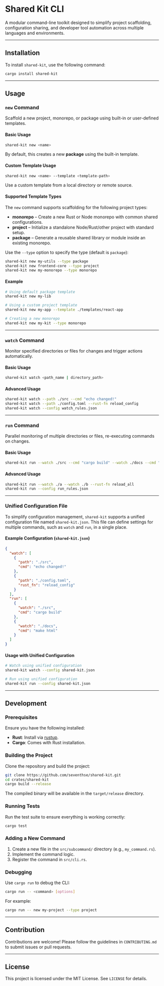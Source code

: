 # Shared Kit CLI

A modular command-line toolkit designed to simplify project scaffolding, configuration sharing, and developer tool automation across multiple languages and environments.

---

## Installation

To install `shared-kit`, use the following command:

```bash
cargo install shared-kit
```

---

## Usage

### `new` Command

Scaffold a new project, monorepo, or package using built-in or user-defined templates.

#### Basic Usage

```bash
shared-kit new <name>
```

By default, this creates a new **package** using the built-in template.

#### Custom Template Usage

```bash
shared-kit new <name> --template <template-path>
```

Use a custom template from a local directory or remote source.

#### Supported Template Types

The `new` command supports scaffolding for the following project types:

- **monorepo** – Create a new Rust or Node monorepo with common shared configurations.  
- **project** – Initialize a standalone Node/Rust/other project with standard setup.  
- **package** – Generate a reusable shared library or module inside an existing monorepo.

Use the `--type` option to specify the type (default is `package`):

```bash
shared-kit new my-utils --type package
shared-kit new frontend-core --type project
shared-kit new my-monorepo --type monorepo
```

#### Example

```bash
# Using default package template
shared-kit new my-lib

# Using a custom project template
shared-kit new my-app --template ./templates/react-app

# Creating a new monorepo
shared-kit new my-kit --type monorepo
```

---

### `watch` Command

Monitor specified directories or files for changes and trigger actions automatically.

#### Basic Usage

```bash
shared-kit watch <path_name | directory_path>
```

#### Advanced Usage

```bash
shared-kit watch --path ./src --cmd "echo changed!"
shared-kit watch --path ./config.toml --rust-fn reload_config
shared-kit watch --config watch_rules.json
```

---

### `run` Command

Parallel monitoring of multiple directories or files, re-executing commands on changes.

#### Basic Usage

```bash
shared-kit run --watch ./src --cmd "cargo build" --watch ./docs --cmd "make html"
```

#### Advanced Usage

```bash
shared-kit run --watch ./a --watch ./b --rust-fn reload_all
shared-kit run --config run_rules.json
```

---

### Unified Configuration File

To simplify configuration management, `shared-kit` supports a unified configuration file named `shared-kit.json`. This file can define settings for multiple commands, such as `watch` and `run`, in a single place.

#### Example Configuration (`shared-kit.json`)

```json
{
  "watch": [
    {
      "path": "./src",
      "cmd": "echo changed!"
    },
    {
      "path": "./config.toml",
      "rust_fn": "reload_config"
    }
  ],
  "run": [
    {
      "watch": "./src",
      "cmd": "cargo build"
    },
    {
      "watch": "./docs",
      "cmd": "make html"
    }
  ]
}
```

#### Usage with Unified Configuration

```bash
# Watch using unified configuration
shared-kit watch --config shared-kit.json

# Run using unified configuration
shared-kit run --config shared-kit.json
```

---

## Development

### Prerequisites

Ensure you have the following installed:
- **Rust**: Install via [rustup](https://rustup.rs/).
- **Cargo**: Comes with Rust installation.

### Building the Project

Clone the repository and build the project:

```bash
git clone https://github.com/seventhse/shared-kit.git
cd crates/shared-kit
cargo build --release
```

The compiled binary will be available in the `target/release` directory.

### Running Tests

Run the test suite to ensure everything is working correctly:

```bash
cargo test
```

### Adding a New Command

1. Create a new file in the `src/subcommand/` directory (e.g., `my_command.rs`).
2. Implement the command logic.
3. Register the command in `src/cli.rs`.

### Debugging

Use `cargo run` to debug the CLI:

```bash
cargo run -- <command> [options]
```

For example:

```bash
cargo run -- new my-project --type project
```

---

## Contribution

Contributions are welcome! Please follow the guidelines in `CONTRIBUTING.md` to submit issues or pull requests.

---

## License

This project is licensed under the MIT License. See `LICENSE` for details.